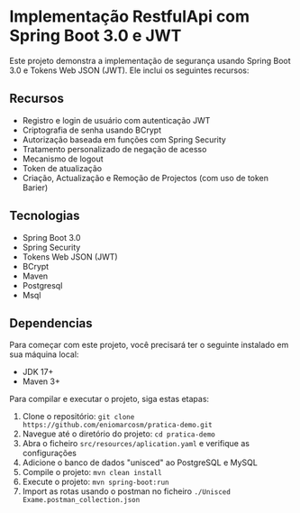 # Implementação RestfulApi com Spring Boot 3.0 e JWT

Este projeto demonstra a implementação de segurança usando Spring Boot 3.0 e Tokens Web JSON (JWT). Ele inclui os seguintes recursos:

## Recursos
- Registro e login de usuário com autenticação JWT
- Criptografia de senha usando BCrypt
- Autorização baseada em funções com Spring Security
- Tratamento personalizado de negação de acesso
- Mecanismo de logout
- Token de atualização
- Criação, Actualização e Remoção de Projectos (com uso de token Barier)

## Tecnologias
- Spring Boot 3.0
- Spring Security
- Tokens Web JSON (JWT)
- BCrypt
- Maven
- Postgresql
- Msql

## Dependencias
Para começar com este projeto, você precisará ter o seguinte instalado em sua máquina local:
- JDK 17+
- Maven 3+

Para compilar e executar o projeto, siga estas etapas:
1. Clone o repositório: `git clone https://github.com/eniomarcosm/pratica-demo.git`
2. Navegue até o diretório do projeto: `cd pratica-demo`
3. Abra o ficheiro `src/resources/aplication.yaml` e verifique as configurações
4. Adicione o banco de dados "unisced" ao PostgreSQL e MySQL
5. Compile o projeto: `mvn clean install`
6. Execute o projeto: `mvn spring-boot:run`
7. Import as rotas usando o postman no ficheiro `./Unisced Exame.postman_collection.json`

